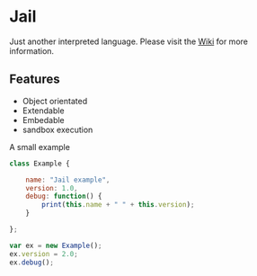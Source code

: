 # Jail

Just another interpreted language. Please visit the [Wiki](https://github.com/zarat/Jail/wiki) for more information.

## Features
* Object orientated
* Extendable
* Embedable
* sandbox execution

A small example
```Javascript
class Example {

    name: "Jail example",
    version: 1.0,
    debug: function() {
        print(this.name + " " + this.version);
    }

};

var ex = new Example();
ex.version = 2.0;
ex.debug();
```
